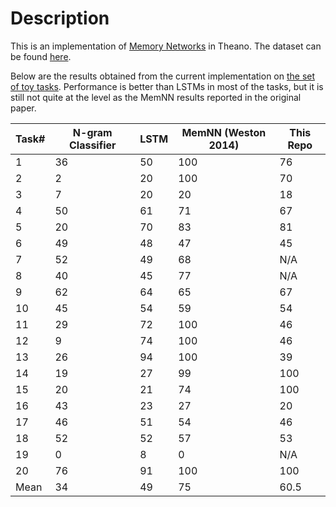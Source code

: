 # Description
This is an implementation of [Memory Networks](http://arxiv.org/abs/1410.3916) in Theano. The dataset can be found [here](http://fb.ai/babi).

Below are the results obtained from the current implementation on [the set of toy tasks](http://arxiv.org/abs/1502.05698). Performance is better than LSTMs in most of the tasks, but it is still not quite at the level as the MemNN results reported in the original paper. 

| Task#| N-gram Classifier | LSTM | MemNN (Weston 2014) | This Repo |
|------|-------------------|------|---------------------|-----------|
| 1    | 36                | 50   | 100                 | 76        |
| 2    | 2                 | 20   | 100                 | 70        |
| 3    | 7                 | 20   | 20                  | 18        |
| 4    | 50                | 61   | 71                  | 67        |
| 5    | 20                | 70   | 83                  | 81        |
| 6    | 49                | 48   | 47                  | 45        |
| 7    | 52                | 49   | 68                  | N/A       |
| 8    | 40                | 45   | 77                  | N/A       |
| 9    | 62                | 64   | 65                  | 67        |
| 10   | 45                | 54   | 59                  | 54        |
| 11   | 29                | 72   | 100                 | 46        |
| 12   | 9                 | 74   | 100                 | 46        |
| 13   | 26                | 94   | 100                 | 39        |
| 14   | 19                | 27   | 99                  | 100       |
| 15   | 20                | 21   | 74                  | 100       |
| 16   | 43                | 23   | 27                  | 20        |
| 17   | 46                | 51   | 54                  | 46        |
| 18   | 52                | 52   | 57                  | 53        |
| 19   | 0                 | 8    | 0                   | N/A       |
| 20   | 76                | 91   | 100                 | 100       |
| Mean | 34                | 49   | 75                  | 60.5      |


